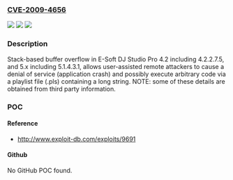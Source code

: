### [CVE-2009-4656](https://cve.mitre.org/cgi-bin/cvename.cgi?name=CVE-2009-4656)
![](https://img.shields.io/static/v1?label=Product&message=n%2Fa&color=blue)
![](https://img.shields.io/static/v1?label=Version&message=n%2Fa&color=blue)
![](https://img.shields.io/static/v1?label=Vulnerability&message=n%2Fa&color=brighgreen)

### Description

Stack-based buffer overflow in E-Soft DJ Studio Pro 4.2 including 4.2.2.7.5, and 5.x including 5.1.4.3.1, allows user-assisted remote attackers to cause a denial of service (application crash) and possibly execute arbitrary code via a playlist file (.pls) containing a long string.  NOTE: some of these details are obtained from third party information.

### POC

#### Reference
- http://www.exploit-db.com/exploits/9691

#### Github
No GitHub POC found.

